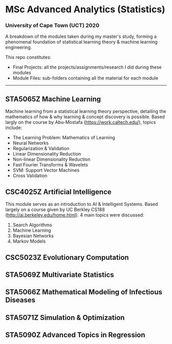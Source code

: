 # MSc Advanced Analytics (Statistics) 
### University of Cape Town (UCT) 2020


A breakdown of the modules taken during my master's study, forming a phenomenal foundation of statistical learning theory & machine learning engineering.

This repo constitutes:

 - Final Projects: all the projects/assignments/research I did during these modules
 - Module Files:   sub-folders containing all the material for each module

-----------------------




## STA5065Z Machine Learning

Machine learning from a statistical learning theory perspective, detailing the mathematics of how & why learning & concept discovery is possible. Based largly on the course by Abu-Mostafa (https://work.caltech.edu/), topics include:

- The Learning Problem: Mathematics of Learning 
- Neural Networks
- Regularization & Validation
- Linear Dimensionality Reduction
- Non-linear Dimensionality Reduction 
- Fast Fourier Transforms & Wavelets
- SVM: Support Vector Machines
- Cross Validation


## CSC4025Z Artificial Intelligence 

This module serves as an introduction to AI & Intelligent Systems. Based largely on a course given by UC Berkley CS188 (http://ai.berkeley.edu/home.html). 4 main topics were discussed:

1. Search Algorithms
2. Machine Learning 
3. Bayesian Networks
4. Markov Models



## CSC5023Z Evolutionary Computation

## STA5069Z Multivariate Statistics

## STA5066Z Mathematical Modeling of Infectious Diseases

## STA5071Z Simulation & Optimization

## STA5090Z Advanced Topics in Regression




